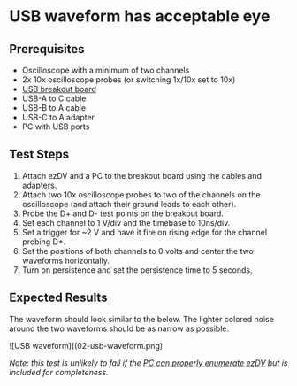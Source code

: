 # USB waveform has acceptable eye

## Prerequisites

* Oscilloscope with a minimum of two channels
* 2x 10x oscilloscope probes (or switching 1x/10x set to 10x)
* [USB breakout board](https://www.winford.com/products/btsubfaf.php)
* USB-A to C cable
* USB-B to A cable
* USB-C to A adapter
* PC with USB ports

## Test Steps

1. Attach ezDV and a PC to the breakout board using the cables and adapters.
2. Attach two 10x oscilloscope probes to two of the channels on the oscilloscope (and attach their ground leads to each other).
3. Probe the D+ and D- test points on the breakout board.
4. Set each channel to 1 V/div and the timebase to 10ns/div.
5. Set a trigger for ~2 V and have it fire on rising edge for the channel probing D+.
6. Set the positions of both channels to 0 volts and center the two waveforms horizontally.
7. Turn on persistence and set the persistence time to 5 seconds.

## Expected Results

The waveform should look similar to the below. The lighter colored noise around the two waveforms should be as
narrow as possible. 

![USB waveform]](02-usb-waveform.png)

*Note: this test is unlikely to fail if the [PC can properly enumerate ezDV](01-usb-enumeration.md) but is included for completeness.*